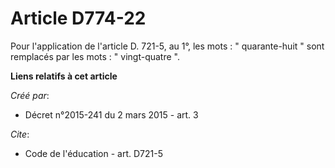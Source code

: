 # Article D774-22

Pour l'application de l'article D. 721-5, au 1°, les mots : " quarante-huit " sont remplacés par les mots : " vingt-quatre ".

**Liens relatifs à cet article**

_Créé par_:

  - Décret n°2015-241 du 2 mars 2015 - art. 3

_Cite_:

  - Code de l'éducation - art. D721-5
